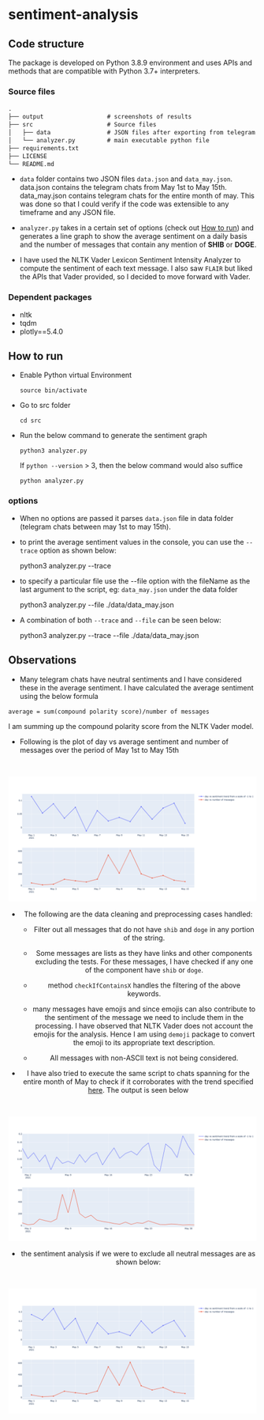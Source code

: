 # sentiment-analysis
## Code structure

The package is developed on Python 3.8.9 environment and uses APIs and methods that are compatible with Python 3.7+ interpreters.

### Source files

    .
    ├── output                  # screenshots of results
    ├── src                     # Source files
    │   ├── data                # JSON files after exporting from telegram
    │   └── analyzer.py         # main executable python file
    ├── requirements.txt        
    ├── LICENSE
    └── README.md 

* `data` folder contains two JSON files `data.json` and `data_may.json`. data.json contains the telegram chats from May 1st to May 15th. data_may.json contains telegram chats for the entire month of may. This was done so that I could verify if the code was extensible to any timeframe and any JSON file.

* `analyzer.py` takes in a certain set of options (check out [How to run](#how-to-run)) and generates a line graph to show the average sentiment on a daily basis and the number of messages that contain any mention of **SHIB** or **DOGE**.

* I have used the NLTK Vader Lexicon Sentiment Intensity Analyzer to compute the sentiment of each text message. I also saw `FLAIR` but liked the APIs that Vader provided, so I decided to move forward with Vader.
### Dependent packages

* nltk
* tqdm
* plotly==5.4.0

<a name="how-to-run"></a>
## How to run

- Enable Python virtual Environment

      source bin/activate

- Go to src folder

      cd src

- Run the below command to generate the sentiment graph

      python3 analyzer.py
  If `python --version` > 3, then the below command would also suffice

      python analyzer.py

### options

- When no options are passed it parses `data.json` file in data folder (telegram chats between may 1st to may 15th).
- to print the average sentiment values in the console, you can use the `--trace` option as shown below:

    python3 analyzer.py --trace

- to specify a particular file use the --file option with the fileName as the last argument to the script, eg: `data_may.json` under the data folder

    python3 analyzer.py --file ./data/data_may.json

- A combination of both `--trace` and `--file` can be seen below:

    python3 analyzer.py --trace --file ./data/data_may.json
## Observations

- Many telegram chats have neutral sentiments and I have considered these in the average sentiment. I have calculated the average sentiment using the below formula

```
average = sum(compound polarity score)/number of messages
```
I am summing up the compound polarity score from the NLTK Vader model.

* Following is the plot of day vs average sentiment and number of messages over the period of May 1st to May 15th

<br /><center><img src="./output/output.png"><br />


* The following are the data cleaning and preprocessing cases handled:
  * Filter out all messages that do not have `shib` and `doge` in any portion of the string.
  
  * Some messages are lists as they have links and other components excluding the tests. For these messages, I have checked if any one of the component have `shib` or `doge`.
  
  * method `checkIfContainsX` handles the filtering of the above keywords.
  
  * many messages have emojis and since emojis can also contribute to the sentiment of the message we need to include them in the processing. I have observed that NLTK Vader does not account the emojis for the analysis. Hence I am using `demoji` package to convert the emoji to its appropriate text description.
  
  * All messages with non-ASCII text is not being considered.

* I have also tried to execute the same script to chats spanning for the entire month of May to check if it corroborates with the trend specified [here](https://en.ethereumworldnews.com/shiba-inus-shib-social-sentiment-drops-to-bearish-territory/). The output is seen below

<br /><center><img src="./output/output_whole_month.png"><br />

* the sentiment analysis if we were to exclude all neutral messages are as shown below:

<br /><center><img src="./output/output_without_neutral.png"><br />